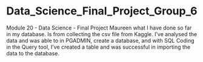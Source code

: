 # Data_Science_Final_Project_Group_6
Module 20 - Data Science - Final Project
Maureen what I have done so far in my database. Is from collecting the csv file from Kaggle. I’ve analysed the data and was able to in
PGADMIN, create a database, and with SQL Coding in the Query tool, I’ve created a table and was successful in importing the data to the database.

